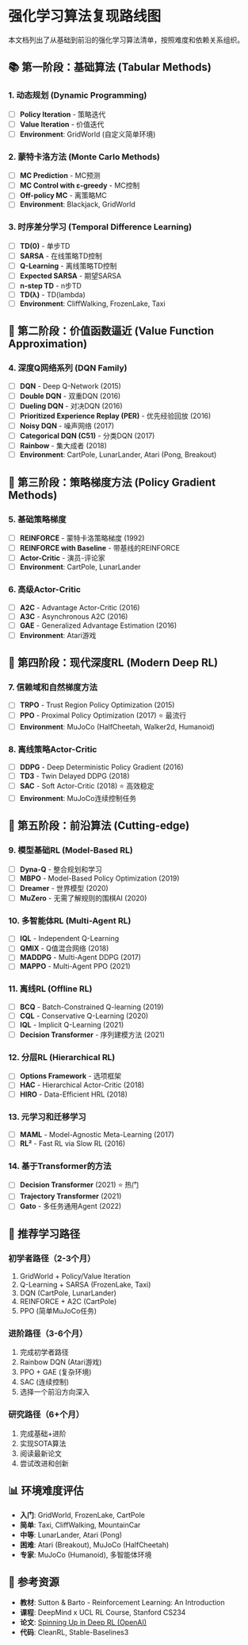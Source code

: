 # 强化学习算法复现路线图

本文档列出了从基础到前沿的强化学习算法清单，按照难度和依赖关系组织。

## 📚 第一阶段：基础算法 (Tabular Methods)

### 1. 动态规划 (Dynamic Programming)
- [ ] **Policy Iteration** - 策略迭代
- [ ] **Value Iteration** - 价值迭代
- [ ] **Environment**: GridWorld (自定义简单环境)

### 2. 蒙特卡洛方法 (Monte Carlo Methods)
- [ ] **MC Prediction** - MC预测
- [ ] **MC Control with ε-greedy** - MC控制
- [ ] **Off-policy MC** - 离策略MC
- [ ] **Environment**: Blackjack, GridWorld

### 3. 时序差分学习 (Temporal Difference Learning)
- [ ] **TD(0)** - 单步TD
- [ ] **SARSA** - 在线策略TD控制
- [ ] **Q-Learning** - 离线策略TD控制
- [ ] **Expected SARSA** - 期望SARSA
- [ ] **n-step TD** - n步TD
- [ ] **TD(λ)** - TD(lambda)
- [ ] **Environment**: CliffWalking, FrozenLake, Taxi

## 🎯 第二阶段：价值函数逼近 (Value Function Approximation)

### 4. 深度Q网络系列 (DQN Family)
- [ ] **DQN** - Deep Q-Network (2015)
- [ ] **Double DQN** - 双重DQN (2016)
- [ ] **Dueling DQN** - 对决DQN (2016)
- [ ] **Prioritized Experience Replay (PER)** - 优先经验回放 (2016)
- [ ] **Noisy DQN** - 噪声网络 (2017)
- [ ] **Categorical DQN (C51)** - 分类DQN (2017)
- [ ] **Rainbow** - 集大成者 (2018)
- [ ] **Environment**: CartPole, LunarLander, Atari (Pong, Breakout)

## 🚀 第三阶段：策略梯度方法 (Policy Gradient Methods)

### 5. 基础策略梯度
- [ ] **REINFORCE** - 蒙特卡洛策略梯度 (1992)
- [ ] **REINFORCE with Baseline** - 带基线的REINFORCE
- [ ] **Actor-Critic** - 演员-评论家
- [ ] **Environment**: CartPole, LunarLander

### 6. 高级Actor-Critic
- [ ] **A2C** - Advantage Actor-Critic (2016)
- [ ] **A3C** - Asynchronous A2C (2016)
- [ ] **GAE** - Generalized Advantage Estimation (2016)
- [ ] **Environment**: Atari游戏

## 🎪 第四阶段：现代深度RL (Modern Deep RL)

### 7. 信赖域和自然梯度方法
- [ ] **TRPO** - Trust Region Policy Optimization (2015)
- [ ] **PPO** - Proximal Policy Optimization (2017) ⭐ 最流行
- [ ] **Environment**: MuJoCo (HalfCheetah, Walker2d, Humanoid)

### 8. 离线策略Actor-Critic
- [ ] **DDPG** - Deep Deterministic Policy Gradient (2016)
- [ ] **TD3** - Twin Delayed DDPG (2018)
- [ ] **SAC** - Soft Actor-Critic (2018) ⭐ 高效稳定
- [ ] **Environment**: MuJoCo连续控制任务

## 🌟 第五阶段：前沿算法 (Cutting-edge)

### 9. 模型基础RL (Model-Based RL)
- [ ] **Dyna-Q** - 整合规划和学习
- [ ] **MBPO** - Model-Based Policy Optimization (2019)
- [ ] **Dreamer** - 世界模型 (2020)
- [ ] **MuZero** - 无需了解规则的围棋AI (2020)

### 10. 多智能体RL (Multi-Agent RL)
- [ ] **IQL** - Independent Q-Learning
- [ ] **QMIX** - Q值混合网络 (2018)
- [ ] **MADDPG** - Multi-Agent DDPG (2017)
- [ ] **MAPPO** - Multi-Agent PPO (2021)

### 11. 离线RL (Offline RL)
- [ ] **BCQ** - Batch-Constrained Q-learning (2019)
- [ ] **CQL** - Conservative Q-Learning (2020)
- [ ] **IQL** - Implicit Q-Learning (2021)
- [ ] **Decision Transformer** - 序列建模方法 (2021)

### 12. 分层RL (Hierarchical RL)
- [ ] **Options Framework** - 选项框架
- [ ] **HAC** - Hierarchical Actor-Critic (2018)
- [ ] **HIRO** - Data-Efficient HRL (2018)

### 13. 元学习和迁移学习
- [ ] **MAML** - Model-Agnostic Meta-Learning (2017)
- [ ] **RL²** - Fast RL via Slow RL (2016)

### 14. 基于Transformer的方法
- [ ] **Decision Transformer** (2021) ⭐ 热门
- [ ] **Trajectory Transformer** (2021)
- [ ] **Gato** - 多任务通用Agent (2022)

## 🎯 推荐学习路径

### 初学者路径（2-3个月）
1. GridWorld + Policy/Value Iteration
2. Q-Learning + SARSA (FrozenLake, Taxi)
3. DQN (CartPole, LunarLander)
4. REINFORCE + A2C (CartPole)
5. PPO (简单MuJoCo任务)

### 进阶路径（3-6个月）
1. 完成初学者路径
2. Rainbow DQN (Atari游戏)
3. PPO + GAE (复杂环境)
4. SAC (连续控制)
5. 选择一个前沿方向深入

### 研究路径（6+个月）
1. 完成基础+进阶
2. 实现SOTA算法
3. 阅读最新论文
4. 尝试改进和创新

## 📊 环境难度评估

- **入门**: GridWorld, FrozenLake, CartPole
- **简单**: Taxi, CliffWalking, MountainCar
- **中等**: LunarLander, Atari (Pong)
- **困难**: Atari (Breakout), MuJoCo (HalfCheetah)
- **专家**: MuJoCo (Humanoid), 多智能体环境

## 🔗 参考资源

- **教材**: Sutton & Barto - Reinforcement Learning: An Introduction
- **课程**: DeepMind x UCL RL Course, Stanford CS234
- **论文**: [Spinning Up in Deep RL (OpenAI)](https://spinningup.openai.com/)
- **代码**: CleanRL, Stable-Baselines3

